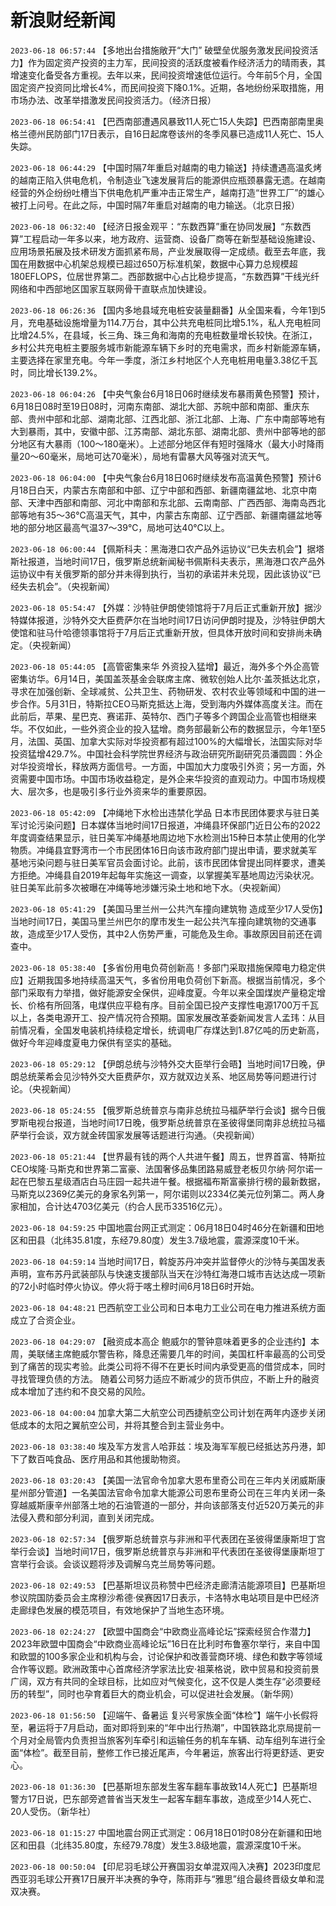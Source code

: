 # 新浪财经新闻
`2023-06-18 06:57:44` 【多地出台措施敞开“大门” 破壁垒优服务激发民间投资活力】作为固定资产投资的主力军，民间投资的活跃度被看作经济活力的晴雨表，其增速变化备受各方重视。去年以来，民间投资增速低位运行。今年前5个月，全国固定资产投资同比增长4%，而民间投资下降0.1%。近期，各地纷纷采取措施，用市场办法、改革举措激发民间投资活力。（经济日报）

`2023-06-18 06:54:41` 【巴西南部遭遇风暴致11人死亡15人失踪】巴西南部南里奥格兰德州民防部门17日表示，自16日起席卷该州的冬季风暴已造成11人死亡、15人失踪。

`2023-06-18 06:44:29` 【中国时隔7年重启对越南的电力输送】持续遭遇高温炙烤的越南正陷入供电危机，令制造业飞速发展背后的能源供应瓶颈暴露无遗。在越南经营的外企纷纷吐槽当下供电危机严重冲击正常生产，越南打造“世界工厂”的雄心被打上问号。在此之际，中国时隔7年重启对越南的电力输送。（北京日报）

`2023-06-18 06:32:40` 【经济日报金观平：“东数西算”重在协同发展】“东数西算”工程启动一年多以来，地方政府、运营商、设备厂商等在新型基础设施建设、应用场景拓展及技术研发方面抓紧布局，产业发展取得一定成绩。截至去年底，我国在用数据中心机架总规模已超过650万标准机架，数据中心算力总规模超180EFLOPS，位居世界第二。西部数据中心占比稳步提高，“东数西算”干线光纤网络和中西部地区国家互联网骨干直联点加快建设。

`2023-06-18 06:26:36` 【国内多地县域充电桩安装量翻番】从全国来看，今年1到5月，充电基础设施增量为114.7万台，其中公共充电桩同比增5.1%，私人充电桩同比增24.5%，在县域，长三角、珠三角和海南的充电桩数量增长较快。在浙江，乡村公共充电桩主要服务城市新能源车辆下乡时的充电需求，而乡村新能源车辆，主要选择在家里充电。今年一季度，浙江乡村地区个人充电桩用电量3.38亿千瓦时，同比增长139.2%。

`2023-06-18 06:04:26` 【中央气象台6月18日06时继续发布暴雨黄色预警】预计，6月18日08时至19日08时，河南东南部、湖北大部、苏皖中部和南部、重庆东部、贵州中部和北部、湖南北部、江西北部、浙江北部、上海、广东中南部等地有大到暴雨，其中，安徽中部、江苏南部、湖北东部、湖南北部、贵州中部等地的部分地区有大暴雨（100～180毫米）。上述部分地区伴有短时强降水（最大小时降雨量20～60毫米，局地可达70毫米），局地有雷暴大风等强对流天气。

`2023-06-18 06:04:00` 【中央气象台6月18日06时继续发布高温黄色预警】预计6月18日白天，内蒙古东南部和中部、辽宁中部和西部、新疆南疆盆地、北京中南部、天津中西部和南部、河北中南部和东北部、云南南部、广西西部、海南岛西北部等地有35～36℃高温天气，其中，内蒙古东南部、辽宁西部、新疆南疆盆地等地的部分地区最高气温37～39℃，局地可达40℃以上。

`2023-06-18 06:00:44` 【佩斯科夫：黑海港口农产品外运协议“已失去机会”】据塔斯社报道，当地时间17日，俄罗斯总统新闻秘书佩斯科夫表示，黑海港口农产品外运协议中有关俄罗斯的部分并未得到执行，当初的承诺并未兑现，因此该协议“已经失去机会”。（央视新闻）

`2023-06-18 05:54:47` 【外媒：沙特驻伊朗使领馆将于7月后正式重新开放】据沙特媒体报道，沙特外交大臣费萨尔在当地时间17日访问伊朗时提及，沙特驻伊朗大使馆和驻马什哈德领事馆将于7月后正式重新开放，但具体开放时间和安排尚未确定。（央视新闻）

`2023-06-18 05:44:05` 【高管密集来华 外资投入猛增】最近，海外多个外企高管密集访华。6月14日，美国盖茨基金会联席主席、微软创始人比尔·盖茨抵达北京，寻求在加强创新、全球减贫、公共卫生、药物研发、农村农业等领域和中国的进一步合作。5月31日，特斯拉CEO马斯克抵达上海，受到海内外媒体高度关注。而在此前后，苹果、星巴克、赛诺菲、英特尔、西门子等多个跨国企业高管也相继来华。不仅如此，一些外资企业的投入猛增。商务部最新公布的数据显示，今年1至5月，法国、英国、加拿大实际对华投资都有超过100%的大幅增长，法国实际对华投资猛增429.7%。中国社会科学院世界经济与政治研究所副研究员潘圆圆：外企对华投资增长，释放两方面信号。一方面，中国加大力度吸引外资；另一方面，外资需要中国市场。中国市场收益稳定，是外企来华投资的直观动力。中国市场规模大、层次多，也是吸引多行业外资来华的重要原因。

`2023-06-18 05:42:09` 【冲绳地下水检出违禁化学品 日本市民团体要求与驻日美军讨论污染问题】日本媒体当地时间17日报道，冲绳县环保部门近日公布的2022年度调查结果显示，驻日美军冲绳基地周边地下水检测出15种日本禁止使用的化学物质。冲绳县宜野湾市一个市民团体16日向该市政府部门提出申请，要求就美军基地污染问题与驻日美军官员会面讨论。此前，该市民团体曾提出同样要求，遭美方拒绝。冲绳县自2019年起每年实施这一调查，以掌握美军基地周边污染状况。驻日美军此前多次被曝在冲绳等地涉嫌污染土地和地下水。（央视新闻）

`2023-06-18 05:41:29` 【美国马里兰州一公共汽车撞向建筑物 造成至少17人受伤】当地时间17日，美国马里兰州巴尔的摩市发生一起公共汽车撞向建筑物的交通事故，造成至少17人受伤，其中2人伤势严重，可能危及生命。事故原因目前还在调查中。

`2023-06-18 05:38:40` 【多省份用电负荷创新高！多部门采取措施保障电力稳定供应】近期我国多地持续高温天气，多省份用电负荷创下新高。根据当前情况，多个部门采取有力举措，做好能源安全保供，迎峰度夏。今年以来全国煤炭产量稳定增长、价格有所回落，电煤供应平稳有序。目前全国已投产支撑性电源1700万千瓦以上，各类电源开工、投产情况符合预期。国家发展改革委新闻发言人孟玮：从目前情况看，全国发电装机持续稳定增长，统调电厂存煤达到1.87亿吨的历史新高，做好今年迎峰度夏电力保供有坚实的基础。

`2023-06-18 05:29:12` 【伊朗总统与沙特外交大臣举行会晤】当地时间17日晚，伊朗总统莱希会见沙特外交大臣费萨尔，双方就双边关系、地区局势等问题进行讨论。（央视新闻）

`2023-06-18 05:24:55` 【俄罗斯总统普京与南非总统拉马福萨举行会谈】据今日俄罗斯电视台报道，当地时间17日晚，俄罗斯总统普京在圣彼得堡同南非总统拉马福萨举行会谈，双方就金砖国家发展等话题进行沟通。（央视新闻）

`2023-06-18 05:21:44` 【世界最有钱的两个人共进午餐】周五，世界首富、特斯拉CEO埃隆·马斯克和世界第二富豪、法国奢侈品集团路易威登老板贝尔纳·阿尔诺一起在巴黎五星级酒店白马庄园一起共进午餐。根据福布斯富豪排行榜的最新数据，马斯克以2369亿美元的身家名列第一，阿尔诺则以2334亿美元位列第二。两人身家相加，合计达4703亿美元（约合人民币33516亿元）。

`2023-06-18 04:59:25` 中国地震台网正式测定：06月18日04时46分在新疆和田地区和田县（北纬35.81度，东经79.80度）发生3.7级地震，震源深度10千米。

`2023-06-18 04:59:14` 当地时间17日，斡旋苏丹冲突并监督停火的沙特与美国发表声明，宣布苏丹武装部队与快速支援部队当天在沙特红海港口城市吉达达成一项新的72小时临时停火协议。停火将于喀土穆时间6月18日6时开始。

`2023-06-18 04:48:21` 巴西航空工业公司和日本电力工业公司在电力推进系统方面成立了合资企业。

`2023-06-18 04:29:07`  【融资成本高企 鲍威尔的警钟意味着更多的企业违约】本周，美联储主席鲍威尔警告称，降息还需要几年的时间，美国杠杆率最高的公司受到了痛苦的现实考验。此类公司将不得不在更长时间内承受更高的借贷成本，同时寻找管理负债的方法。 随着公司努力适应不断减少的货币供应，不断上升的融资成本增加了违约和不良交易的风险。

`2023-06-18 04:00:04` 加拿大第二大航空公司西捷航空公司计划在两年内逐步关闭低成本的太阳之翼航空公司，并将其整合到主营业务中。

`2023-06-18 03:38:40` 埃及军方发言人哈菲兹：埃及海军军舰已经抵达苏丹港，卸下了数百吨食品、医疗用品和其他援助物资。

`2023-06-18 03:20:43` 【美国一法官命令加拿大恩布里奇公司在三年内关闭威斯康星州部分管道】一名美国法官命令加拿大能源公司恩布里奇公司在三年内关闭一条穿越威斯康辛州部落土地的石油管道的一部分，并向该部落支付近520万美元的非法侵入费和部分利润，直到关闭完成。

`2023-06-18 02:57:34` 【俄罗斯总统普京与非洲和平代表团在圣彼得堡康斯坦丁宫举行会谈】当地时间17日，俄罗斯总统普京与非洲和平代表团在圣彼得堡康斯坦丁宫举行会谈。会谈议题将涉及调解乌克兰局势等问题。

`2023-06-18 02:49:53` 【巴基斯坦议员称赞中巴经济走廊清洁能源项目】巴基斯坦参议院国防委员会主席穆沙希德·侯赛因17日表示，卡洛特水电站项目是中巴经济走廊绿色发展的模范项目，有效地保护了当地生态环境。

`2023-06-18 02:24:27` 【欧盟中国商会“中欧商业高峰论坛”探索经贸合作潜力】2023年欧盟中国商会“中欧商业高峰论坛”16日在比利时布鲁塞尔举行，来自中国和欧盟的100多家企业和机构与会，讨论保护和改善营商环境、绿色和数字等领域合作等议题。欧洲政策中心首席经济学家法比安·祖莱格说，欧中贸易和投资前景广阔，双方有共同的全球目标，比如应对气候变化，这不仅是人类生存“必须要经历的转型”，同时也孕育着巨大的商业机会，可以促进社会发展。（新华网）

`2023-06-18 01:56:50`  【迎端午、备暑运 复兴号家族全面“体检”】端午小长假将至，暑运将于7月启动，面对即将到来的“年中出行热潮”，中国铁路北京局提前一个月对全局管内负责担当旅客列车牵引和运输任务的机车车辆、动车组列车进行全面“体检”。截至目前，整修工作已接近尾声，今年暑运，旅客出行将更舒适、更安心。

`2023-06-18 01:36:30` 【巴基斯坦东部发生客车翻车事故致14人死亡】巴基斯坦警方17日说，巴东部旁遮普省当天发生一起客车翻车事故，造成至少14人死亡、20人受伤。（新华社）

`2023-06-18 01:15:27` 中国地震台网正式测定：06月18日01时08分在新疆和田地区和田县（北纬35.80度，东经79.78度）发生3.8级地震，震源深度10千米。

`2023-06-18 00:50:04` 【印尼羽毛球公开赛国羽女单混双闯入决赛】2023印度尼西亚羽毛球公开赛17日展开半决赛的争夺，陈雨菲与“雅思”组合最终晋级女单和混双决赛。

